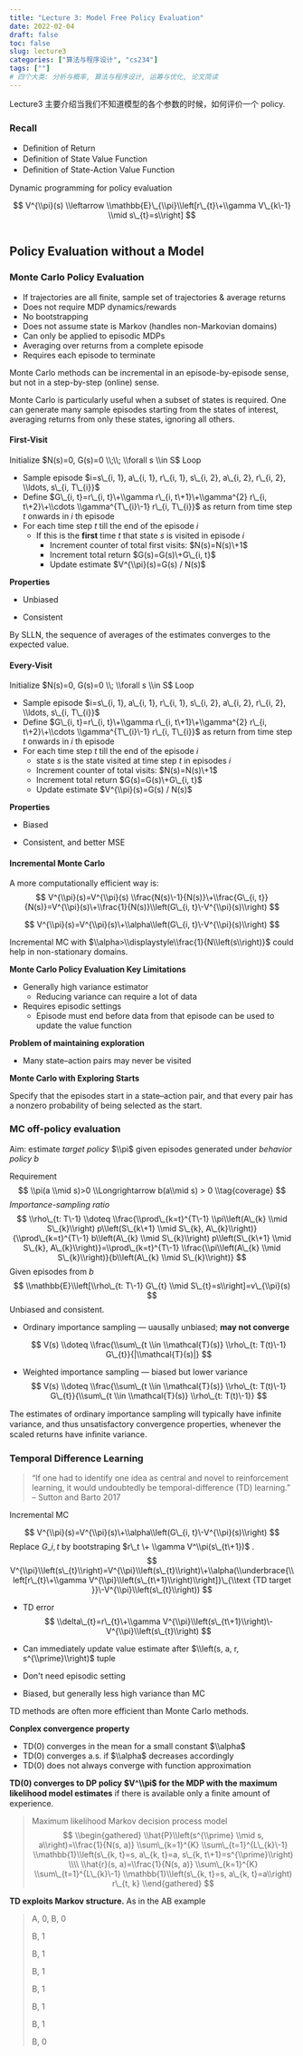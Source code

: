 ```yaml
---
title: "Lecture 3: Model Free Policy Evaluation"
date: 2022-02-04
draft: false
toc: false
slug: lecture3
categories: ["算法与程序设计", "cs234"]
tags: [""]
# 四个大类: 分析与概率, 算法与程序设计, 运筹与优化, 论文简读
---
```


Lecture3 主要介绍当我们不知道模型的各个参数的时候，如何评价一个 policy.

### Recall

+ Deﬁnition of Return
+ Deﬁnition of State Value Function
+ Deﬁnition of State-Action Value Function

Dynamic programming for policy evaluation

$$
V^{\\pi}(s) \\leftarrow \\mathbb{E}\_{\\pi}\\left[r\_{t}\+\\gamma V\_{k\-1} \\mid s\_{t}=s\\right]
$$

<img src="../../figures/lecture3/bts.png" alt="" style="zoom: 60%;" />


## Policy Evaluation without a Model

### Monte Carlo Policy Evaluation

- If trajectories are all finite, sample set of trajectories \& average returns
- Does not require MDP dynamics/rewards
- No bootstrapping
- Does not assume state is Markov (handles non-Markovian domains)
- Can only be applied to episodic MDPs
- Averaging over returns from a complete episode
- Requires each episode to terminate


Monte Carlo methods can be incremental in an episode-by-episode sense, but not in a step-by-step (online) sense.

Monte Carlo is particularly useful when a subset of states is required. One can generate many sample episodes starting from the states of interest, averaging returns from only these states, ignoring all others.



#### First-Visit

Initialize $N(s)=0, G(s)=0 \\;\\; \\forall s \\in S$
Loop

- Sample episode $i=s\_{i, 1}, a\_{i, 1}, r\_{i, 1}, s\_{i, 2}, a\_{i, 2}, r\_{i, 2}, \\ldots, s\_{i, T\_{i}}$
- Define $G\_{i, t}=r\_{i, t}\+\\gamma r\_{i, t\+1}\+\\gamma^{2} r\_{i, t\+2}\+\\cdots \\gamma^{T\_{i}\-1} r\_{i, T\_{i}}$ as return from time
step $t$ onwards in $i$ th episode
- For each time step $t$ till the end of the episode $i$
  - If this is the **first** time $t$ that state $s$ is visited in episode $i$
    - Increment counter of total first visits: $N(s)=N(s)\+1$
    - Increment total return $G(s)=G(s)\+G\_{i, t}$
    - Update estimate $V^{\\pi}(s)=G(s) / N(s)$

**Properties**

+ Unbiased

+ Consistent

By SLLN, the sequence of averages of the estimates converges to the expected value.



#### Every-Visit

Initialize $N(s)=0, G(s)=0 \\; \\forall s \\in S$
Loop

- Sample episode $i=s\_{i, 1}, a\_{i, 1}, r\_{i, 1}, s\_{i, 2}, a\_{i, 2}, r\_{i, 2}, \\ldots, s\_{i, T\_{i}}$
- Define $G\_{i, t}=r\_{i, t}\+\\gamma r\_{i, t\+1}\+\\gamma^{2} r\_{i, t\+2}\+\\cdots \\gamma^{T\_{i}\-1} r\_{i, T\_{i}}$ as return from time
step $t$ onwards in $i$ th episode
- For each time step $t$ till the end of the episode $i$
  - state $s$ is the state visited at time step $t$ in episodes $i$
  - Increment counter of total visits: $N(s)=N(s)\+1$
  - Increment total return $G(s)=G(s)\+G\_{i, t}$
  - Update estimate $V^{\\pi}(s)=G(s) / N(s)$

**Properties**

+ Biased

+ Consistent, and better MSE



#### Incremental Monte Carlo

A more computationally efficient way is:
$$
V^{\\pi}(s)=V^{\\pi}(s) \\frac{N(s)\-1}{N(s)}\+\\frac{G\_{i, t}}{N(s)}=V^{\\pi}(s)\+\\frac{1}{N(s)}\\left(G\_{i, t}\-V^{\\pi}(s)\\right)
$$


$$
V^{\\pi}(s)=V^{\\pi}(s)\+\\alpha\\left(G\_{i, t}\-V^{\\pi}(s)\\right)
$$

Incremental MC with $\\alpha>\\displaystyle\\frac{1}{N\\left(s\\right)}$ could help in non-stationary domains.



**Monte Carlo Policy Evaluation Key Limitations**

+ Generally high variance estimator
  + Reducing variance can require a lot of data
+ Requires episodic settings
  + Episode must end before data from that episode can be used to update the value function



**Problem of maintaining exploration**

+ Many state–action pairs may never be visited

**Monte Carlo with Exploring Starts**

Specify that the episodes start in a state–action pair, and that every pair has a nonzero probability of being selected as the start.



### MC off-policy evaluation

Aim: estimate *target policy* $\\pi$ given episodes generated under *behavior policy* $b$

Requirement
$$
\\pi(a \\mid s)>0 \\Longrightarrow b(a\\mid s) > 0  \\tag{coverage}
$$
*Importance-sampling ratio*
$$
\\rho\_{t: T\-1} \\doteq \\frac{\\prod\_{k=t}^{T\-1} \\pi\\left(A\_{k} \\mid S\_{k}\\right) p\\left(S\_{k\+1} \\mid S\_{k}, A\_{k}\\right)}{\\prod\_{k=t}^{T\-1} b\\left(A\_{k} \\mid S\_{k}\\right) p\\left(S\_{k\+1} \\mid S\_{k}, A\_{k}\\right)}=\\prod\_{k=t}^{T\-1} \\frac{\\pi\\left(A\_{k} \\mid S\_{k}\\right)}{b\\left(A\_{k} \\mid S\_{k}\\right)}
$$
Given episodes from $b$
$$
\\mathbb{E}\\left[\\rho\_{t: T\-1} G\_{t} \\mid S\_{t}=s\\right]=v\_{\\pi}(s)
$$
Unbiased and consistent.

+ Ordinary importance sampling — uausally unbiased; **may not converge**

  $$
  V(s) \\doteq \\frac{\\sum\_{t \\in \\mathcal{T}(s)} \\rho\_{t: T(t)\-1} G\_{t}}{|\\mathcal{T}(s)|}
  $$

+ Weighted importance sampling — biased but lower variance
  $$
  V(s) \\doteq \\frac{\\sum\_{t \\in \\mathcal{T}(s)} \\rho\_{t: T(t)\-1} G\_{t}}{\\sum\_{t \\in \\mathcal{T}(s)} \\rho\_{t: T(t)\-1}}
  $$

The estimates of ordinary importance sampling will typically have inﬁnite variance, and thus unsatisfactory convergence properties, whenever the scaled returns have inﬁnite variance.



### Temporal Difference Learning

> “If one had to identify one idea as central and novel to reinforcement learning, it would undoubtedly be temporal-difference (TD) learning.”   – Sutton and Barto 2017

Incremental MC

$$
V^{\\pi}(s)=V^{\\pi}(s)\+\\alpha\\left(G\_{i, t}\-V^{\\pi}(s)\\right)
$$
Replace $G\_{i,t}$ by bootstraping $r\_t \+ \\gamma V^\\pi(s\_{t\+1})$ .
$$
V^{\\pi}\\left(s\_{t}\\right)=V^{\\pi}\\left(s\_{t}\\right)\+\\alpha(\\underbrace{\\left[r\_{t}\+\\gamma V^{\\pi}\\left(s\_{t\+1}\\right)\\right]}\_{\\text {TD target }}\-V^{\\pi}\\left(s\_{t}\\right))
$$

+ TD error
  $$
  \\delta\_{t}=r\_{t}\+\\gamma V^{\\pi}\\left(s\_{t\+1}\\right)\-V^{\\pi}\\left(s\_{t}\\right)
  $$

+ Can immediately update value estimate after $\\left(s, a, r, s^{\\prime}\\right)$ tuple

+ Don't need episodic setting

+ Biased, but generally less high variance than MC


TD methods are often more efficient than Monte Carlo methods.



**Conplex convergence property**

+ TD(0) converges in the mean for a small constant $\\alpha$
+ TD(0) converges a.s. if $\\alpha$ decreases accordingly
+ TD(0) does not always converge with function approximation



**TD(0) converges to DP policy $V^\\pi$ for the MDP with the maximum likelihood model estimates** if there is available only a ﬁnite amount of experience.


> Maximum likelihood Markov decision process model
> $$
\\begin{gathered}
 \\hat{P}\\left(s^{\\prime} \\mid s, a\\right)=\\frac{1}{N(s, a)} \\sum\_{k=1}^{K} \\sum\_{t=1}^{L\_{k}\-1} \\mathbb{1}\\left(s\_{k, t}=s, a\_{k, t}=a, s\_{k, t\+1}=s^{\\prime}\\right) \\\\
 \\hat{r}(s, a)=\\frac{1}{N(s, a)} \\sum\_{k=1}^{K} \\sum\_{t=1}^{L\_{k}\-1} \\mathbb{1}\\left(s\_{k, t}=s, a\_{k, t}=a\\right) r\_{t, k}
\\end{gathered}
> $$

**TD exploits Markov structure.** As in the AB example

> A, 0, B, 0 
>
> B, 1 
>
> B, 1 
>
> B, 1
>
> B, 1 
>
> B, 1 
>
> B, 1 
>
> B, 0


